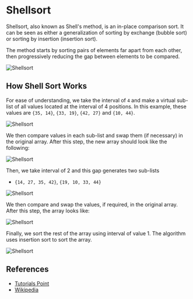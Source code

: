 # Shellsort

Shellsort, also known as Shell's method, is an in-place comparison sort. It can be seen as either a generalization of sorting by exchange (bubble sort) or sorting by insertion (insertion sort).

The method starts by sorting pairs of elements far apart from each other, then progressively reducing the gap between elements to be compared.

![Shellsort](https://upload.wikimedia.org/wikipedia/commons/d/d8/Sorting_shellsort_anim.gif)

## How Shell Sort Works

For ease of understanding, we take the interval of `4` and make a virtual sub-list of all values located at the interval of 4 positions. In this example, these values are `{35, 14}`, `{33, 19}`, `{42, 27}` and `{10, 44}`.

![Shellsort](https://www.tutorialspoint.com/data_structures_algorithms/images/shell_sort_gap_4.jpg)

We then compare values in each sub-list and swap them (if necessary) in the original array. After this step, the new array should look like the following:

![Shellsort](https://www.tutorialspoint.com/data_structures_algorithms/images/shell_sort_step_1.jpg)

Then, we take interval of 2 and this gap generates two sub-lists

- `{14, 27, 35, 42}`, `{19, 10, 33, 44}`

![Shellsort](https://www.tutorialspoint.com/data_structures_algorithms/images/shell_sort_gap_2.jpg)

We then compare and swap the values, if required, in the original array. After this step, the array looks like:

![Shellsort](https://www.tutorialspoint.com/data_structures_algorithms/images/shell_sort_step_2.jpg)

Finally, we sort the rest of the array using interval of value 1. The algorithm uses insertion sort to sort the array.

![Shellsort](https://www.tutorialspoint.com/data_structures_algorithms/images/shell_sort.jpg)

## References

- [Tutorials Point](https://www.tutorialspoint.com/data_structures_algorithms/shell_sort_algorithm.htm)
- [Wikipedia](https://en.wikipedia.org/wiki/Shellsort)
